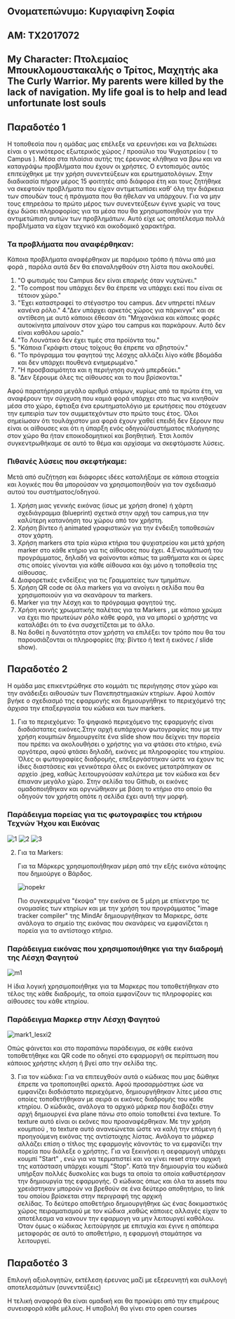 ## Ονοματεπώνυμο: Κυργιαφίνη Σοφία
## ΑΜ: ΤΧ2017072
## My Character: Πτολεμαίος Μπουκλομουστακαλής ο Τρίτος, Μαχητής aka The Curly Warrior.  My parents were killed by the lack of navigation. My life goal is to help and lead unfortunate lost souls

## Παραδοτέο 1
Η τοποθεσία που η ομάδας μας επέλεξε να ερευνήσει και να βελτιώσει είναι ο γενικότερος εξωτερικός χώρος / προαύλιο του Ψυχιατρείου  ( το Campus ). Μέσα στα πλαίσια αυτής της έρευνας κλήθηκα να βρω και να καταγράψω προβλήματα που έχουν οι χρήστες. Ο εντοπισμός αυτός επιτεύχθηκε με την χρήση συνεντεύξεων και ερωτηματολόγιων. Στην διαδικασία πήραν μέρος 15 φοιτητές από διάφορα έτη και τους ζητήθηκε να σκεφτούν προβλήματα που είχαν αντιμετωπίσει καθ’ όλη την διάρκεια των σπουδών τους ή πράγματα που θα ήθελαν να υπάρχουν. Για να μην τους επηρεάσω το πρώτο μέρος των συνεντεύξεων έγινε χωρίς να τους έχω δώσει πληροφορίας για τα μέσα που θα χρησιμοποιηθούν για την αντιμετώπιση αυτών των προβλημάτων. Αυτό είχε ως αποτέλεσμα πολλά προβλήματα να είχαν τεχνικό και οικοδομικό χαρακτήρα. 

### Τα προβλήματα που αναφέρθηκαν:
Κάποια προβλήματα αναφέρθηκαν με παρόμοιο τρόπο ή πάνω από μια φορά , παρόλα αυτά δεν θα επαναληφθούν στη λίστα που ακολουθεί.
1. "Ο φωτισμός του Campus δεν είναι επαρκής όταν νυχτώνει."
2. "Το compost που υπάρχει δεν θα έπρεπε να υπάρχει εκεί που είναι σε τέτοιον χώρο."
3. "Έχει καταστραφεί το στέγαστρο του campus. Δεν υπηρετεί πλέων κανένα ρόλο."
4."Δεν υπάρχει αρκετός χώρος για πάρκινγκ" και σε αντίθεση με αυτό κάποιοι έθεσαν ότι "Μηχανάκια και κάποιες φορές αυτοκίνητα μπαίνουν στον χώρο του campus και παρκάρουν. Αυτό δεν είναι καθόλου ωραίο."
5. "Το Λουνάτικο δεν έχει τιμές στα προϊόντα του."
6. "Κάποια Γκράφιτι στους τοίχους θα έπρεπε να σβηστούν."
7. "Το πρόγραμμα του φαγητού της λέσχης αλλάζει λίγο κάθε βδομάδα και δεν υπάρχει πουθενά ενημερωμένο."
8. "Η προσβασιμότητα και η περιήγηση συχνά μπερδεύει."
9. "Δεν ξέρουμε όλες τις αίθουσες και το που βρίσκονται."

Αφού παρατήρησα μεγάλο αριθμό ατόμων, κυρίως από τα πρώτα έτη, να αναφέρουν την σύγχυση που καμιά φορά υπάρχει στο πως να κινηθούν μέσα στο χώρο, έφτιαξα ένα ερωτηματολόγιο με ερωτήσεις που στόχευαν την εμπειρία των τον συμμετεχόντων στο πρώτο τους έτος. Όλοι σημείωσαν ότι τουλάχιστον μια φορά έχουν χαθεί επειδή δεν ξέρουν που είναι οι αίθουσες και ότι η ύπαρξη ενός οδηγού/συστήματος πλοήγησης στον χώρο θα ήταν εποικοδομητικοί και βοηθητική. Έτσι λοιπόν συγκεντρωθήκαμε σε αυτό το θέμα και αρχίσαμε να σκεφτόμαστε λύσεις. 

  ### Πιθανές λύσεις που σκεφτήκαμε:
Μετά από συζήτηση και διάφορες ιδέες καταλήξαμε σε κάποια στοιχεία και λογικές που θα μπορούσαν να χρησιμοποιηθούν για τον σχεδιασμό αυτού του συστήματος/οδηγού.
1. Χρήση μιας γενικής εικόνας (ίσως με χρήση drone) ή χάρτη σχεδιάγραμμα (blueprint) σχετικά στην αρχή του campus,για την καλύτερη κατανόηση του χώρου από τον χρήστη.
2. Χρήση βίντεο ή animated γραφιστικών για την ένδειξη τοποθεσιών στον χάρτη. 
3. Χρήση markers στα τρία κύρια κτήρια του ψυχιατρείου και μετά χρήση marker στο κάθε κτήριο για τις αίθουσες που έχει.
4.Ενσωμάτωσή του προγράμματος, δηλαδή να φαίνονται κάπως τα μαθήματα και οι ώρες στις οποίες γίνονται για κάθε αίθουσα και όχι μόνο η τοποθεσία της αίθουσας.
5. Διαφορετικές ενδείξεις για τις Γραμματείες των τμημάτων.
6. Χρήση QR code σε όλα markers για να ανοίγει η σελίδα που θα χρησιμοποιούν για να σκανάρουν τα markers.
7. Marker για την λέσχη και το πρόγραμμα φαγητού της.
8. Χρήση κοινής χρωματικής παλέτας για τα Markers , με κάποιο χρώμα να έχει πιο πρωτεύων ρόλο κάθε φορά, για να μπορεί ο χρήστης να καταλάβει ότι το ένα συσχετίζεται με το άλλο.
9. Να δοθεί η δυνατότητα στον χρήστη να επιλέξει τον τρόπο που θα του παρουσιάζονται οι πληροφορίες (πχ: βίντεο ή text ή εικόνες / slide show).

## Παραδοτέο 2
Η ομάδα μας επικεντρώθηκε στο κομμάτι τις περιήγησης στον χώρο και την ανάδειξει αιθουσών των Πανεπηστημιακών κτηρίων. Αφού λοιπόν βγήκε ο σχεδιασμό της εφαρμογής και δημιουργήθηκε το περιεχόμενό της άρχισα την επαξεργασία του κώδικα και των markers.
   1. Για το περιεχόμενο:
        Το ψηφιακό περιεχόμενο της εφαρμογής είναι δισδιάστατες εικόνες.Στην αρχή ευπάρχουν φωτογραφίες που με την χρήση κουμπιών δημιουργείτε ένα slide show που δείχνει την πορεία που πρέπει να ακολουθήσει ο χρήστης για        να φτάσει στο κτήριο, ενώ αργότερα, αφού φτάσει δηλαδή, εικόνες με πληροφορίες του κτηρίου. Όλες οι φωτογραφίες διαδρομής, επεξεργάστηκαν ώστε να έχουν τις ίδιες διαστάσεις και γενικότερα όλες οι εικόνες                   μετατράπηκαν σε αρχείο .jpeg, καθώς λειτουργούσαν καλύτερα με τον κώδικα και δεν έπιαναν μεγάλο χώρο. Στην σελίδα του Github, οι εικόνες ομαδοποιήθηκαν και οργνώθηκαν με βάση το κτήριο στο οποίο θα οδηγούν τον             χρήστη οπότε η σελίδα έχει αυτή την μορφή.

<h3>Παράδειγμα πορείας για τις φωτογραφίες του κτήριου Τεχνών Ήχου και Εικόνας</h3>
 
![1](https://github.com/Sophilious/Campus_Navigation_System_C.N.S/assets/72597438/4766e55a-fc91-4cf3-8836-ac857e3342ff)
![2](https://github.com/Sophilious/Campus_Navigation_System_C.N.S/assets/72597438/8d368c97-a527-466b-979c-4a33b9ab3390)
![3](https://github.com/Sophilious/Campus_Navigation_System_C.N.S/assets/72597438/0f1c9d34-89b2-451c-b8f9-7e27e78ac568)

      
   2. Για τα Markers:
      
      Για τα Μάρκερς χρησιμοποιήθηκαν μέρη από την εξής εικόνα κάτοψης που δημιούργε ο Βάρδος.
      
      ![nopekr](https://github.com/Sophilious/Campus_Navigation_System_C.N.S/assets/72597438/960c04b4-02d1-4088-a74b-8285443ef545)

      Πιο συγκεκριμένα "έκοψα" την εικόνα σε 5 μέρη με επίκεντρο τις ονομασίες των κτηρίων και με την χρήση του προγράμματος "image tracker compiler" της MindAr δημιουργήθηκαν τα Μαρκερς, όστε ανάλογα το σημείο της              εικόνας που σκανάρεις να εμφανίζεται η πορεία για το αντίστοιχο κτήριο.

<h3>Παράδειγμα εικόνας που χρησιμοποιήθηκε για την διαδρομή της Λέσχη Φαγητού</h3>
    
![m1](https://github.com/Sophilious/Campus_Navigation_System_C.N.S/assets/72597438/66e0394e-ddd3-41c7-8f9c-c233db52e1f1)

 Η ίδια λογική χρησιμοποιήθηκε για τα Μαρκερς που τοποθετήθηκαν στο τέλος της κάθε διαδρομής, τα οποία εμφανίζουν τις πληροφορίες και αίθουσες του κάθε κτηρίου.

 <h3>Παράδειγμα Μαρκερ στην Λέσχη Φαγητού</h3>
    
 ![mark1_lesxi2](https://github.com/Sophilious/Campus_Navigation_System_C.N.S/assets/72597438/be73a707-9812-4aee-929e-6baeadc6368d)

Οπώς φάινεται και στο παραπάνω παράδειγμα, σε κάθε εικόνα τοποθετήθηκε και QR code πο οδηγεί στο εφαρμοργή σε περίπτωση που κάποιος χρήστης κλήση ή βγεί απο την σελίδα της.
     
   3. Για τον κώδικα:
        Για να επιτευχθούν αυτά ο κώδικας που μας δώθηκε έπρεπε να τροποποιηθεί αρκετά. Αφού προσαρμόστηκε ώσε να εμφανίζει δισδιάστατο περιεχόμενο, δημιουργήθηκαν λίτες μέσα στις οποίες τοποθετήθηκαν με σειρά οι εικόνες        διαδρομής του κάθε κτηρίου. Ο κώδικάς, ανάλογα το αρχικό μάρκερ που διαβάζει στην αρχή δημιουργεί ένα plane πάνω στο οποίο τοποθετεί ένα texture. Το texture αυτό είναι οι εκόνες που προαναφέρθηκαν. Με την χρήση            κουμπιού , το texture αυτό ανανεώνεται ώστε να καλή την επόμενη ή προηγούμενη εικόνας της αντίστοιχης λίστας. Ανάλογα το μάρκερ αλλάζει επίση ο τίτλος της εφαρμογής κάνοντάς το να εμφανίζει την πορεία που διάλεξε          ο χρήστης.
         Για να ξεκινήσει η αεφαρμογή υπάρχει κουμπί "Start" , ενώ για να τερματιστεί και να γίνει reset στην αρχική της κατάσταση υπάρχει κουμπί "Stop". Κατά την δημιουργία του κώδικά υπήρξαν πολλές δυσκολίες και bugs τα 
      οποία τα οποία καθυστέρησαν την δημιουργία της εφαρμογής. Ο κώδικας όπως και όλα τα assets που χρειάστηκαν μπορούν να βρεθούν σε ένα δεύτερο αποθητήριο, το link του οποίου βρίσκεται στην περιγραφή της αρχική     
      σελίδας. Το δεύτερο αποθετήριο δημιουργήθηκε ώς ένας δοκιμαστικός χώρος πειραματισμού με τον κώδικα ,καθώς κάποιες αλλαγές είχαν το αποτέλεσμα να κανουν την εφαρμογη να μην λειτουργεί καθόλου. Όταν όμως ο κώδικας 
      λειτούργησε με επιτυχία και έγινε η απόπειρα μεταφοράς σε αυτό το αποθετήριο, η εφαρμογή σταμάτησε να λειτουργεί.

## Παραδοτέο 3

Επιλογή αξιολογητών, εκτέλεση έρευνας μαζί με εξερευνητή και συλλογή αποτελεσμάτων (συνεντεύξεις)

Η τελική αναφορά θα είναι ομαδική και θα προκύψει από την επιμέρους συνεισφορά κάθε μέλους. Η υποβολή θα γίνει στο open courses
